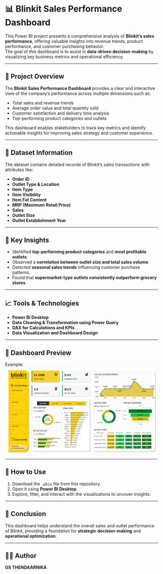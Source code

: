 # 📊 Blinkit Sales Performance Dashboard

This Power BI project presents a comprehensive analysis of **Blinkit’s sales performance**, offering valuable insights into revenue trends, product performance, and customer purchasing behavior.  
The goal of this dashboard is to assist in **data-driven decision-making** by visualizing key business metrics and operational efficiency.

---

## 🚀 Project Overview
The **Blinkit Sales Performance Dashboard** provides a clear and interactive view of the company’s performance across multiple dimensions such as:
- Total sales and revenue trends
- Average order value and total quantity sold
- Customer satisfaction and delivery time analysis
- Top-performing product categories and outlets

This dashboard enables stakeholders to track key metrics and identify actionable insights for improving sales strategy and customer experience.

---

## 📂 Dataset Information
The dataset contains detailed records of Blinkit’s sales transactions with attributes like:
- **Order ID**
- **Outlet Type & Location**
- **Item Type**
- **Item Visibility**
- **Item Fat Content**
- **MRP (Maximum Retail Price)**
- **Sales**
- **Outlet Size**
- **Outlet Establishment Year**

---

## 🧠 Key Insights
- Identified **top-performing product categories** and **most profitable outlets**.  
- Observed a **correlation between outlet size and total sales volume**.  
- Detected **seasonal sales trends** influencing customer purchase patterns.  
- Found that **supermarket-type outlets consistently outperform grocery stores**.  

---

## 📈 Tools & Technologies
- **Power BI Desktop**
- **Data Cleaning & Transformation using Power Query**
- **DAX for Calculations and KPIs**
- **Data Visualization and Dashboard Design**

---

## 📸 Dashboard Preview
Example:
![Blinkit Dashboard Overview](Snapshot%20of%20Dashboard.png)


---

## 🧰 How to Use
1. Download the `.pbix` file from this repository.  
2. Open it using **Power BI Desktop**.  
3. Explore, filter, and interact with the visualizations to uncover insights.  

---

## 🏁 Conclusion
This dashboard helps understand the overall sales and outlet performance of Blinkit, providing a foundation for **strategic decision-making** and **operational optimization**.

---

## 👩‍💻 Author
**GS THENDAARNIKA**  

